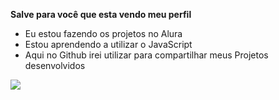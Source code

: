 **Salve para você que esta vendo meu perfil**
- Eu estou fazendo os projetos no Alura
- Estou aprendendo a utilizar o JavaScript
- Aqui no Github irei utilizar para compartilhar meus Projetos desenvolvidos 

![](https://gizmodo.uol.com.br/wp-content/blogs.dir/8/files/2021/02/nyan-cat.gif)
